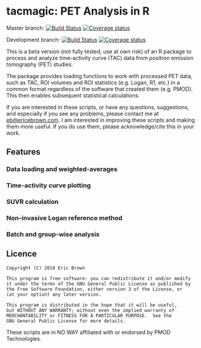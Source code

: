 # tacmagic: PET Analysis in R

Master branch: [![Build Status](https://travis-ci.org/eebrown/PET.svg?branch=master)](https://travis-ci.org/eebrown/PET) [![Coverage status](https://codecov.io/gh/eebrown/PET/branch/master/graph/badge.svg)](https://codecov.io/github/eebrown/PET?branch=master)

Development branch: [![Build Status](https://travis-ci.org/eebrown/PET.svg?branch=master)](https://travis-ci.org/eebrown/PET) [![Coverage status](https://codecov.io/gh/eebrown/PET/branch/master/graph/badge.svg)](https://codecov.io/github/eebrown/PET?branch=devel)

This is a beta version (not fully tested; use at own risk) of an R package to process and analyze time-activity curve (TAC) data from positron emission tomography (PET) studies.

The package provides loading functions to work with processed PET data, such as TAC, ROI volumes and ROI statistics (e.g. Logan, R1, etc.) in a common format regardless of the software that created them (e.g. PMOD). This then enables subsequent statistical calculations.

If you are interested in these scripts, or have any questions, suggestions, and especially if you see any problems, please contact me at eb@ericebrown.com. I am interested in improving these scripts and making them more useful. If you 
do use them, please acknowledge/cite this in your work.

## Features

### Data loading and weighted-averages

### Time-activity curve plotting

### SUVR calculation

### Non-invasive Logan reference method

### Batch and group-wise analysis

## Licence

    Copyright (C) 2018 Eric Brown

    This program is free software: you can redistribute it and/or modify
    it under the terms of the GNU General Public License as published by
    the Free Software Foundation, either version 3 of the License, or
    (at your option) any later version.

    This program is distributed in the hope that it will be useful,
    but WITHOUT ANY WARRANTY; without even the implied warranty of
    MERCHANTABILITY or FITNESS FOR A PARTICULAR PURPOSE.  See the
    GNU General Public License for more details.

These scripts are in NO WAY affiliated with or endorsed by PMOD Technologies. 
